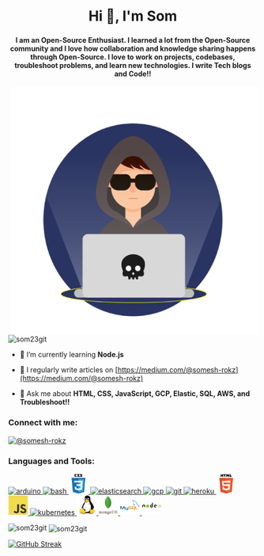 <h1 align="center">Hi 👋, I'm Som</h1>
<h3 align="center"></h3>
<h4 align="center">I am an Open-Source Enthusiast. I learned a lot from the Open-Source community and I love how collaboration and knowledge sharing happens through Open-Source. I love to work on projects, codebases, troubleshoot problems, and learn new technologies. I write Tech blogs and Code!!</h4>
<img align="right" width=500 height=500 src="./image_picture.png" alt="som_picture" />

<p align="left"> <img src="https://komarev.com/ghpvc/?username=som23git&label=Profile%20views&color=0e75b6&style=flat" alt="som23git" /> </p>

- 🌱 I’m currently learning **Node.js**

- 📝 I regularly write articles on [https://medium.com/@somesh-rokz](https://medium.com/@somesh-rokz)

- 💬 Ask me about **HTML, CSS, JavaScript, GCP, Elastic, SQL, AWS, and Troubleshoot!!**

<h3 align="left">Connect with me:</h3>
<p align="left">
<a href="https://medium.com/@somesh-rokz" target="blank"><img align="center" src="https://raw.githubusercontent.com/rahuldkjain/github-profile-readme-generator/master/src/images/icons/Social/medium.svg" alt="@somesh-rokz" height="30" width="40" /></a>
</p>

#### <h3 align="left">Languages and Tools:</h3>
<p align="left"> <a href="https://www.arduino.cc/" target="_blank" rel="noreferrer"> <img src="https://cdn.worldvectorlogo.com/logos/arduino-1.svg" alt="arduino" width="40" height="40"/> </a> <a href="https://www.gnu.org/software/bash/" target="_blank" rel="noreferrer"> <img src="https://www.vectorlogo.zone/logos/gnu_bash/gnu_bash-icon.svg" alt="bash" width="40" height="40"/> </a> <a href="https://www.w3schools.com/css/" target="_blank" rel="noreferrer"> <img src="https://raw.githubusercontent.com/devicons/devicon/master/icons/css3/css3-original-wordmark.svg" alt="css3" width="40" height="40"/> </a> <a href="https://www.elastic.co" target="_blank" rel="noreferrer"> <img src="https://www.vectorlogo.zone/logos/elastic/elastic-icon.svg" alt="elasticsearch" width="40" height="40"/> </a> <a href="https://cloud.google.com" target="_blank" rel="noreferrer"> <img src="https://www.vectorlogo.zone/logos/google_cloud/google_cloud-icon.svg" alt="gcp" width="40" height="40"/> </a> <a href="https://git-scm.com/" target="_blank" rel="noreferrer"> <img src="https://www.vectorlogo.zone/logos/git-scm/git-scm-icon.svg" alt="git" width="40" height="40"/> </a> <a href="https://heroku.com" target="_blank" rel="noreferrer"> <img src="https://www.vectorlogo.zone/logos/heroku/heroku-icon.svg" alt="heroku" width="40" height="40"/> </a> <a href="https://www.w3.org/html/" target="_blank" rel="noreferrer"> <img src="https://raw.githubusercontent.com/devicons/devicon/master/icons/html5/html5-original-wordmark.svg" alt="html5" width="40" height="40"/> </a> <a href="https://developer.mozilla.org/en-US/docs/Web/JavaScript" target="_blank" rel="noreferrer"> <img src="https://raw.githubusercontent.com/devicons/devicon/master/icons/javascript/javascript-original.svg" alt="javascript" width="40" height="40"/> </a> <a href="https://kubernetes.io" target="_blank" rel="noreferrer"> <img src="https://www.vectorlogo.zone/logos/kubernetes/kubernetes-icon.svg" alt="kubernetes" width="40" height="40"/> </a> <a href="https://www.linux.org/" target="_blank" rel="noreferrer"> <img src="https://raw.githubusercontent.com/devicons/devicon/master/icons/linux/linux-original.svg" alt="linux" width="40" height="40"/> </a> <a href="https://www.mongodb.com/" target="_blank" rel="noreferrer"> <img src="https://raw.githubusercontent.com/devicons/devicon/master/icons/mongodb/mongodb-original-wordmark.svg" alt="mongodb" width="40" height="40"/> </a> <a href="https://www.mysql.com/" target="_blank" rel="noreferrer"> <img src="https://raw.githubusercontent.com/devicons/devicon/master/icons/mysql/mysql-original-wordmark.svg" alt="mysql" width="40" height="40"/> </a> <a href="https://nodejs.org" target="_blank" rel="noreferrer"> <img src="https://raw.githubusercontent.com/devicons/devicon/master/icons/nodejs/nodejs-original-wordmark.svg" alt="nodejs" width="40" height="40"/> </a> </p>

<p><img align="left" src="https://github-readme-stats.vercel.app/api/top-langs?username=som23git&show_icons=true&locale=en&layout=compact" alt="som23git" /></p>

<p>&nbsp;<img align="center" src="https://github-readme-stats.vercel.app/api?username=som23git&show_icons=true&locale=en" alt="som23git" /></p>

<!-- <p><img align="center" src="https://github-readme-streak-stats.herokuapp.com/?user=som23git&" alt="som23git" /></p> -->

[![GitHub Streak](https://github-readme-streak-stats.herokuapp.com?user=Som23Git)](https://git.io/streak-stats)

